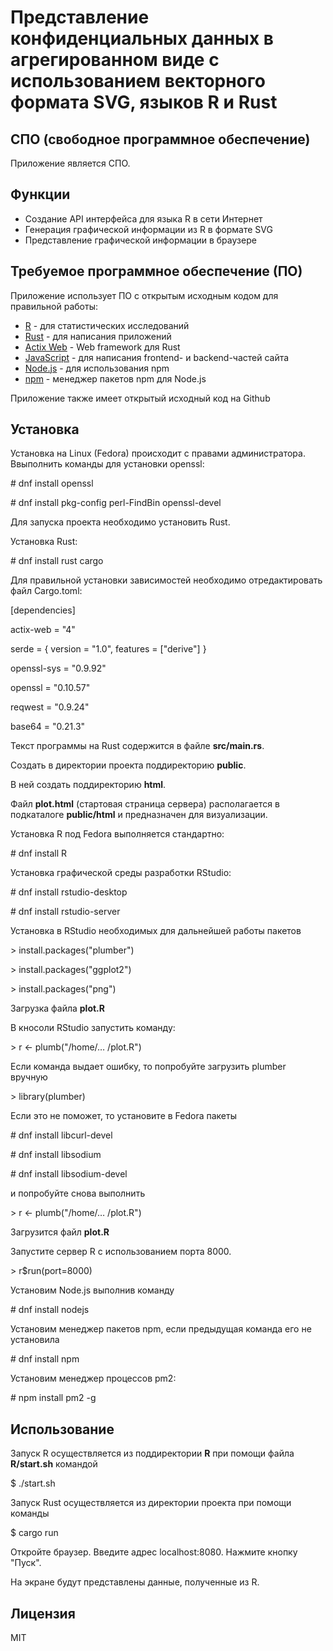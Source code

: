 # Представление конфиденциальных данных в агрегированном виде с использованием векторного формата SVG, языков R и Rust 
## СПО (свободное программное обеспечение)
Приложение является СПО.

## Функции
- Создание API интерфейса для языка R в сети Интернет
- Генерация графической информации из R в формате SVG
- Представление графической информации в браузере

## Требуемое программное обеспечение (ПО)
Приложение использует ПО с открытым исходным кодом для правильной работы:
- [R](https://www.r-project.org) - для статистических исследований
- [Rust](https://www.rust-lang.org) - для написания приложений
- [Actix Web](https://actix.rs) -  Web framework для Rust
- [JavaScript](https://www.ecma-international.org/publications-and-standards/standards/ecma-262) - для написания frontend- и backend-частей сайта
- [Node.js](https://nodejs.org) - для использования npm
- [npm](https://www.npmjs.com) - менеджер пакетов npm для Node.js


Приложение также имеет открытый исходный код на Github

## Установка
Установка на Linux (Fedora) происходит с правами администратора.
Ввыполнить команды для установки openssl:

\# dnf install openssl

\# dnf install pkg-config perl-FindBin openssl-devel

Для запуска проекта необходимо установить Rust.

Установка Rust:

\# dnf install rust cargo

Для правильной установки зависимостей необходимо отредактировать файл Cargo.toml:

[dependencies]

actix-web = "4"

serde = { version = "1.0", features = ["derive"] }

openssl-sys = "0.9.92"

openssl = "0.10.57"

reqwest = "0.9.24"

base64 = "0.21.3"

Текст программы на Rust содержится в файле **src/main.rs**.

Создать в директории проекта поддиректорию **public**.

В ней создать поддиректорию **html**.

Файл **plot.html**  (стартовая страница сервера) располагается  в подкаталоге **public/html** и предназначен для визуализации.

Установка R под Fedora выполняется стандартно:

\# dnf install R

Установка графической среды разработки RStudio:

\# dnf install rstudio-desktop

\# dnf install rstudio-server

Установка в RStudio необходимых для дальнейшей работы пакетов

\> install.packages("plumber")

\> install.packages("ggplot2")

\> install.packages("png")

Загрузка файла **plot.R**

В кносоли RStudio запустить команду:

\> r <- plumb("/home/… /plot.R")

Если команда выдает ошибку, то попробуйте загрузить plumber вручную

\> library(plumber)

Если это не поможет, то установите в Fedora пакеты

\# dnf install libcurl-devel

\# dnf install libsodium

\# dnf install libsodium-devel

и попробуйте снова выполнить

\> r <- plumb("/home/… /plot.R")

Загрузится файл **plot.R**

Запустите сервер R с использованием порта 8000.

\> r$run(port=8000)

Установим Node.js выполнив команду

\# dnf install nodejs

Установим менеджер пакетов npm, если предыдущая команда его не установила

\# dnf install npm

Установим менеджер процессов pm2:

\# npm install pm2 -g

## Использование
Запуск R осуществляется из поддиректории **R** при помощи файла **R/start.sh** командой

\$ ./start.sh

Запуск Rust осуществляется из директории проекта при помощи команды

\$ cargo run

Откройте браузер. Введите адрес localhost:8080. Нажмите кнопку "Пуск".

На экране будут представлены данные, полученные из R.

## Лицензия
MIT
